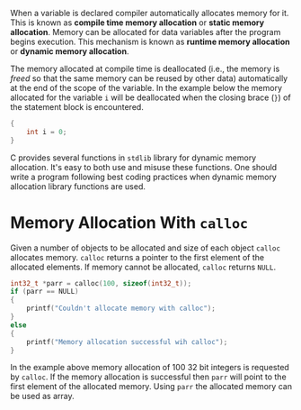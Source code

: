 When a variable is declared compiler automatically allocates memory for it. This is known as **compile time memory allocation** or **static memory allocation**. Memory can be allocated for data variables after the program begins execution. This mechanism is known as **runtime memory allocation** or **dynamic memory allocation**.

The memory allocated at compile time is deallocated (i.e., the memory is _freed_ so that the same memory can be reused by other data) automatically at the end of the scope of the variable. In the example below the memory allocated for the variable `i` will be deallocated when the closing brace (`}`) of the statement block is encountered.

```C
{
    int i = 0;
}
```

C provides several functions in `stdlib` library for dynamic memory allocation. It's easy to both use and misuse these functions. One should write a program following best coding practices when dynamic memory allocation library functions are used.

# Memory Allocation With `calloc`

Given a number of objects to be allocated and size of each object `calloc` allocates memory. `calloc` returns a pointer to the first element of the allocated elements. If memory cannot be allocated, `calloc` returns `NULL`.

```C
int32_t *parr = calloc(100, sizeof(int32_t));
if (parr == NULL)
{
	printf("Couldn't allocate memory with calloc");
}
else
{
	printf("Memory allocation successful wih calloc");
}
```

In the example above memory allocation of 100 32 bit integers is requested by `calloc`. If the memory allocation is successful then `parr` will point to the first element of the allocated memory. Using `parr` the allocated memory can be used as array.

